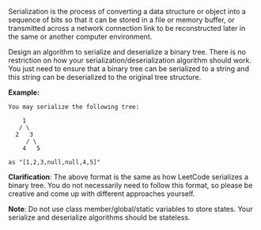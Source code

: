 Serialization is the process of converting a data structure or object into a sequence of bits so that it can be stored in a file or memory buffer, or transmitted across a network connection link to be reconstructed later in the same or another computer environment.

Design an algorithm to serialize and deserialize a binary tree. There is no restriction on how your serialization/deserialization algorithm should work. You just need to ensure that a binary tree can be serialized to a string and this string can be deserialized to the original tree structure.

**Example:** 
```
You may serialize the following tree:

    1
   / \
  2   3
     / \
    4   5

as "[1,2,3,null,null,4,5]"
```
**Clarification**: The above format is the same as how LeetCode serializes a binary tree. You do not necessarily need to follow this format, so please be creative and come up with different approaches yourself.

**Note**: Do not use class member/global/static variables to store states. Your serialize and deserialize algorithms should be stateless.

